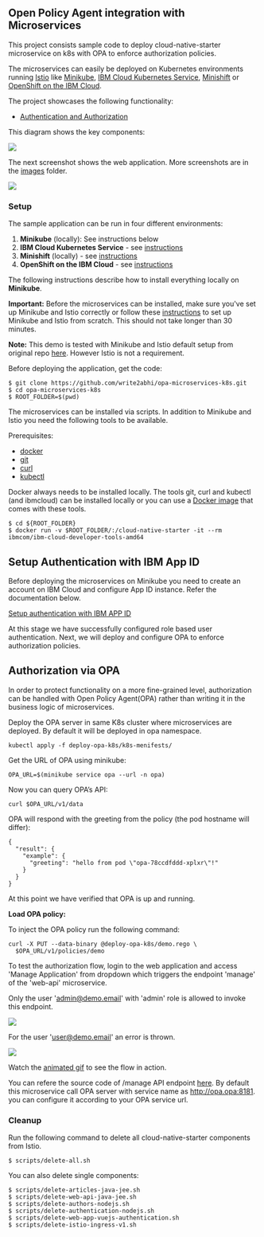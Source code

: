 ## Open Policy Agent integration with Microservices

This project consists sample code to deploy cloud-native-starter microservice on k8s with OPA to enforce authorization policies. 

The microservices can easily be deployed on Kubernetes environments running [Istio](https://istio.io/) like [Minikube](https://kubernetes.io/docs/setup/minikube/), [IBM Cloud Kubernetes Service](https://www.ibm.com/cloud/container-service), [Minishift](https://docs.okd.io/latest/minishift/index.html) or [OpenShift on the IBM Cloud](https://cloud.ibm.com/docs/containers?topic=containers-openshift_tutorial).

The project showcases the following functionality:

* [Authentication and Authorization](documentation/DemoAuthentication.md)

This diagram shows the key components:

<kbd><img src="images/architecture-2.png" /></kbd>

The next screenshot shows the web application. More screenshots are in the [images](images) folder.

<kbd><img src="images/web-app.png" /></kbd>


### Setup

The sample application can be run in four different environments:

1) **Minikube** (locally): See instructions below
2) **IBM Cloud Kubernetes Service** - see [instructions](documentation/IKSDeployment.md)
3) **Minishift** (locally) - see [instructions](documentation/MinishiftDeployment.md)
4) **OpenShift on the IBM Cloud** - see [instructions](documentation/OpenShiftIKSDeployment.md)

The following instructions describe how to install everything locally on **Minikube**.

**Important:** Before the microservices can be installed, make sure you've set up Minikube and Istio correctly or follow these [instructions](documentation/SetupLocalEnvironment.md) to set up Minikube and Istio from scratch. This should not take longer than 30 minutes.

**Note:** This demo is tested with Minikube and Istio default setup from original repo [here](https://github.com/IBM/cloud-native-starter). However Istio is not a requirement.

Before deploying the application, get the code:

```
$ git clone https://github.com/write2abhi/opa-microservices-k8s.git
$ cd opa-microservices-k8s
$ ROOT_FOLDER=$(pwd)
```

The microservices can be installed via scripts. In addition to Minikube and Istio you need the following tools to be available.

Prerequisites:

* [docker](https://docs.docker.com/install/)
* [git](https://git-scm.com/book/en/v2/Getting-Started-Installing-Git)
* [curl](https://curl.haxx.se/download.html)
* [kubectl](https://kubernetes.io/docs/tasks/tools/install-kubectl/)

Docker always needs to be installed locally. The tools git, curl and kubectl (and ibmcloud) can be installed locally or you can use a [Docker image](https://cloud.ibm.com/docs/cli?topic=cloud-cli-using-idt-from-docker) that comes with these tools.

```
$ cd ${ROOT_FOLDER}
$ docker run -v $ROOT_FOLDER/:/cloud-native-starter -it --rm ibmcom/ibm-cloud-developer-tools-amd64
```
## Setup Authentication with IBM App ID
Before deploying the microservices on Minikube you need to create an account on IBM Cloud and configure App ID instance. Refer the documentation below.  

[Setup authentication with IBM APP ID](documentation/DemoAuthentication.md)

At this stage we have successfully configured role based user authentication. Next, we will deploy and configure OPA to enforce authorization policies. 

## Authorization via OPA
In order to protect functionality on a more fine-grained level, authorization can be handled with Open Policy Agent(OPA) rather than writing it in the business logic of microservices. 

Deploy the OPA server in same K8s cluster where microservices are deployed. By default it will be deployed in opa namespace. 
```
kubectl apply -f deploy-opa-k8s/k8s-menifests/
```
Get the URL of OPA using minikube:
```
OPA_URL=$(minikube service opa --url -n opa)
```
Now you can query OPA’s API:
```
curl $OPA_URL/v1/data
```
OPA will respond with the greeting from the policy (the pod hostname will differ):
```
{
  "result": {
    "example": {
      "greeting": "hello from pod \"opa-78ccdfddd-xplxr\"!"
    }
  }
}
```
At this point we have verified that OPA is up and running. 

**Load OPA policy:**

To inject the OPA policy run the following command:
```
curl -X PUT --data-binary @deploy-opa-k8s/demo.rego \
  $OPA_URL/v1/policies/demo
```

To test the authorization flow, login to the web application and access 'Manage Application' from dropdown which triggers the endpoint 'manage' of the 'web-api' microservice.

Only the user 'admin@demo.email' with 'admin' role is allowed to invoke this endpoint. 

<kbd><img src="images/authorization-microprofile-admin.png" /></kbd>

For the user 'user@demo.email' an error is thrown.

<kbd><img src="images/authorization-microprofile-user.png" /></kbd>

Watch the [animated gif](images/authorization-microprofile.gif) to see the flow in action.

You can refere the source code of /manage API endpoint [here](web-api-java-jee/src/main/java/com/ibm/webapi/apis/Manage.java). By default this microservice call OPA server with service name as http://opa.opa:8181. you can configure it according to your OPA service url. 

### Cleanup

Run the following command to delete all cloud-native-starter components from Istio.

```
$ scripts/delete-all.sh
```

You can also delete single components:

```
$ scripts/delete-articles-java-jee.sh
$ scripts/delete-web-api-java-jee.sh
$ scripts/delete-authors-nodejs.sh
$ scripts/delete-authentication-nodejs.sh
$ scripts/delete-web-app-vuejs-authentication.sh
$ scripts/delete-istio-ingress-v1.sh
```

